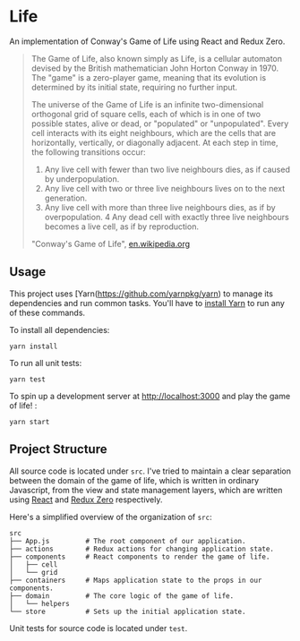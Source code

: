 Life
====

An implementation of Conway's Game of Life using React and Redux Zero.

> The Game of Life, also known simply as Life, is a cellular automaton devised by the British mathematician John Horton Conway in 1970.
> The "game" is a zero-player game, meaning that its evolution is determined by its initial state, requiring no further input.
>
> The universe of the Game of Life is an infinite two-dimensional orthogonal grid of square cells, each of which is in one of two possible 
> states, alive or dead, or "populated" or "unpopulated". Every cell interacts with its eight neighbours, which are the cells that are 
> horizontally, vertically, or diagonally adjacent. At each step in time, the following transitions occur:
>
>  1. Any live cell with fewer than two live neighbours dies, as if caused by underpopulation.
>  2. Any live cell with two or three live neighbours lives on to the next generation.
>  3. Any live cell with more than three live neighbours dies, as if by overpopulation.
>  4 Any dead cell with exactly three live neighbours becomes a live cell, as if by reproduction.
>
> "Conway's Game of Life", [en.wikipedia.org](https://en.wikipedia.org/wiki/Conway%27s_Game_of_Life)

Usage
-----

This project uses [Yarn\(https://github.com/yarnpkg/yarn) to manage its dependencies and run common tasks. You'll have to 
[install Yarn](https://yarnpkg.com/en/docs/install) to run any of these commands.

To install all dependencies:

```
yarn install
```

To run all unit tests:

```
yarn test
```

To spin up a development server at [http://localhost:3000](http://localhost:3000) and play the game of life! :

```
yarn start
```

Project Structure
-----------------

All source code is located under `src`. I've tried to maintain a clear separation between the domain of the game of life, which is written in ordinary Javascript, from the view and state management layers, which are written using [React](https://github.com/facebook/react) and
[Redux Zero](https://github.com/concretesolutions/redux-zero/blob/master/README.md) respectively.

Here's a simplified overview of the organization of `src`:

```
src
├── App.js         # The root component of our application.
├── actions        # Redux actions for changing application state.
├── components     # React components to render the game of life.
│   ├── cell
│   └── grid
├── containers     # Maps application state to the props in our components.
├── domain         # The core logic of the game of life.
│   └── helpers
└── store          # Sets up the initial application state.
```

Unit tests for source code is located under `test`.
